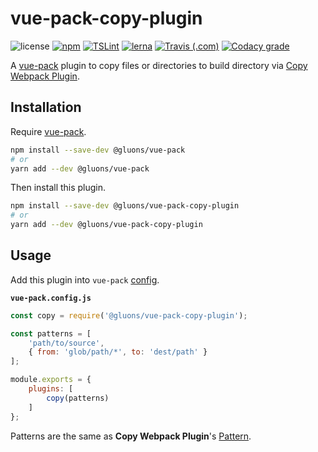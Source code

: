 # vue-pack-copy-plugin
![license](https://img.shields.io/github/license/gluons/vue-pack.svg?style=flat-square)
[![npm](https://img.shields.io/npm/v/@gluons/vue-pack-copy-plugin.svg?style=flat-square)](https://www.npmjs.com/package/@gluons/vue-pack-copy-plugin)
[![TSLint](https://img.shields.io/badge/TSLint-gluons-15757B.svg?style=flat-square)](https://github.com/gluons/tslint-config-gluons)
[![lerna](https://img.shields.io/badge/maintained%20with-lerna-cc00ff.svg?style=flat-square)](https://lernajs.io/)
[![Travis (.com)](https://img.shields.io/travis/com/gluons/vue-pack.svg?style=flat-square)](https://travis-ci.com/gluons/vue-pack)
[![Codacy grade](https://img.shields.io/codacy/grade/98523b5b7cd7435a8c71b296e84522f8.svg?style=flat-square)](https://www.codacy.com/app/gluons/vue-pack)

A [vue-pack](https://github.com/gluons/vue-pack) plugin to copy files or directories to build directory via [Copy Webpack Plugin](https://github.com/webpack-contrib/copy-webpack-plugin).

## Installation

Require [vue-pack](https://www.npmjs.com/package/@gluons/vue-pack).

```bash
npm install --save-dev @gluons/vue-pack
# or
yarn add --dev @gluons/vue-pack
```

Then install this plugin.

```bash
npm install --save-dev @gluons/vue-pack-copy-plugin
# or
yarn add --dev @gluons/vue-pack-copy-plugin
```

## Usage

Add this plugin into `vue-pack` [config](https://gluons.github.io/vue-pack/configuration/).

**`vue-pack.config.js`**
```js
const copy = require('@gluons/vue-pack-copy-plugin');

const patterns = [
	'path/to/source',
	{ from: 'glob/path/*', to: 'dest/path' }
];

module.exports = {
	plugins: [
		copy(patterns)
	]
};
```

Patterns are the same as **Copy Webpack Plugin**'s [Pattern](https://github.com/webpack-contrib/copy-webpack-plugin#patterns).
